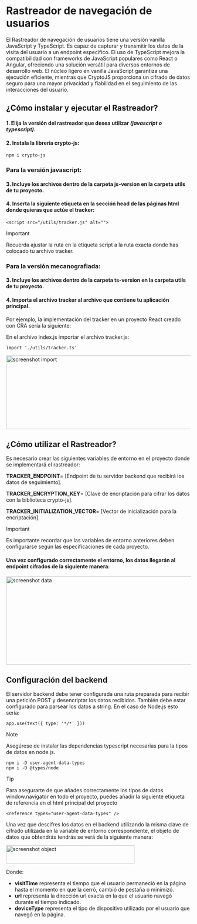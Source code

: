 # **Rastreador de navegación de usuarios**

El Rastreador de navegación de usuarios tiene una versión vanilla JavaScript y TypeScript. Es capaz de capturar y transmitir los datos de la visita del usuario a un endpoint específico. El uso de TypeScript mejora la compatibilidad con frameworks de JavaScript populares como React o Angular, ofreciendo una solución versátil para diversos entornos de desarrollo web. El núcleo ligero en vanilla JavaScript garantiza una ejecución eficiente, mientras que CryptoJS proporciona un cifrado de datos seguro para una mayor privacidad y fiabilidad en el seguimiento de las interacciones del usuario.

## ¿Cómo instalar y ejecutar el Rastreador?

#### **1. Elija la versión del rastreador que desea utilizar *(javascript o typescript)*.**

#### **2. Instala la librería crypto-js:**

    npm i crypto-js

### **Para la versión javascript:** 

#### **3. Incluye los archivos dentro de la carpeta js-version en la carpeta utils de tu proyecto.**

#### 4. Inserta la siguiente etiqueta en la sección head de las páginas html donde quieras que actúe el tracker:

    <script src="/utils/tracker.js" alt="">

> [!IMPORTANT]
> Recuerda ajustar la ruta en la etiqueta script a la ruta exacta donde has colocado tu archivo tracker.

### **Para la versión mecanografiada:**

#### **3. Incluye los archivos dentro de la carpeta ts-version en la carpeta utils de tu proyecto.**

#### 4. Importa el archivo tracker al archivo que contiene tu aplicación principal.

  Por ejemplo, la implementación del tracker en un proyecto React creado con CRA sería la siguiente:

  En el archivo index.js importar el archivo tracker.js:

    import './utils/tracker.ts'

  <image src="./img/sc_import.png" align="center" width="550px" height="200px" alt="screenshot import"/>

## ¿Cómo utilizar el Rastreador?

Es necesario crear las siguientes variables de entorno en el proyecto donde se implementará el rastreador:

**TRACKER_ENDPOINT**= [Endpoint de tu servidor backend que recibirá los datos de seguimiento].


**TRACKER_ENCRYPTION_KEY**= [Clave de encriptación para cifrar los datos con la biblioteca crypto-js].


**TRACKER_INITIALIZATION_VECTOR**= [Vector de inicialización para la encriptación].

> [!IMPORTANT]
> Es importante recordar que las variables de entorno anteriores deben configurarse según las especificaciones de cada proyecto.

#### Una vez configurado correctamente el entorno, los datos llegarán al endpoint cifrados de la siguiente manera:

<image src="./img/sc_data.png" align="center" width="700px" height="240px" alt="screenshot data"/>

## Configuración del backend

El servidor backend debe tener configurada una ruta preparada para recibir una petición POST y desencriptar los datos recibidos. También debe estar configurado para parsear los datos a string. 
En el caso de Node.js esto sería:

    app.use(text({ type: '*/*' }))

> [!NOTE]
> Asegúrese de instalar las dependencias typescript necesarias para la tipos de datos en node.js.

    npm i -D user-agent-data-types
    npm i -D @types/node

> [!TIP]
> Para asegurarte de que añades correctamente los tipos de datos window.navigator en todo el proyecto, puedes añadir la siguiente etiqueta de referencia en el html principal del proyecto

    <reference types="user-agent-data-types" />

Una vez que descifres los datos en el backend utilizando la misma clave de cifrado utilizada en la variable de entorno correspondiente, el objeto de datos que obtendrás tendrás se verá de la siguiente manera:

<image src="./img/sc_object.png" align="center" width="350px" height="50px" alt="screenshot object"/>

Donde:

- **visitTime** representa el tiempo que el usuario permaneció en la página hasta el momento en que la cerró, cambió de pestaña o minimizó.
- **url** representa la dirección url exacta en la que el usuario navegó durante el tiempo indicado.
- **deviceType** representa el tipo de dispositivo utilizado por el usuario que navegó en la página.
